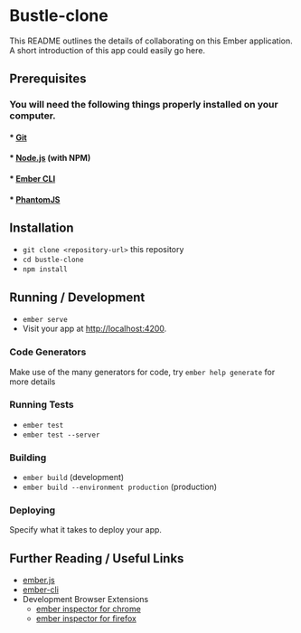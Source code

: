 # Bustle-clone

This README outlines the details of collaborating on this Ember application.
A short introduction of this app could easily go here.

## Prerequisites

### You will need the following things properly installed on your computer.

#### * [Git](https://git-scm.com/)
#### * [Node.js](https://nodejs.org/) (with NPM)
#### * [Ember CLI](https://ember-cli.com/)
#### * [PhantomJS](http://phantomjs.org/)

## Installation

* `git clone <repository-url>` this repository
* `cd bustle-clone`
* `npm install`

## Running / Development

* `ember serve`
* Visit your app at [http://localhost:4200](http://localhost:4200).

### Code Generators

Make use of the many generators for code, try `ember help generate` for more details

### Running Tests

* `ember test`
* `ember test --server`

### Building

* `ember build` (development)
* `ember build --environment production` (production)

### Deploying

Specify what it takes to deploy your app.

## Further Reading / Useful Links

* [ember.js](http://emberjs.com/)
* [ember-cli](https://ember-cli.com/)
* Development Browser Extensions
  * [ember inspector for chrome](https://chrome.google.com/webstore/detail/ember-inspector/bmdblncegkenkacieihfhpjfppoconhi)
  * [ember inspector for firefox](https://addons.mozilla.org/en-US/firefox/addon/ember-inspector/)
